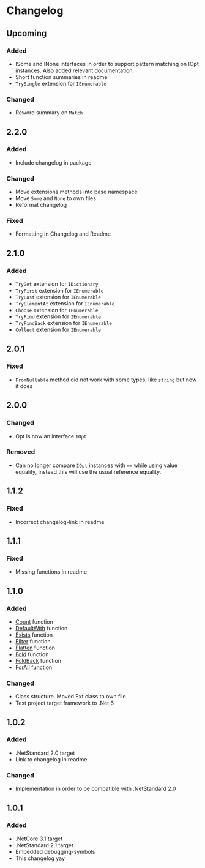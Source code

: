 ﻿# Changelog

## Upcoming

### Added

- ISome and INone interfaces in order to support pattern matching on IOpt instances. 
  Also added relevant documentation.
- Short function summaries in readme
- `TrySingle` extension for `IEnumerable`

### Changed

- Reword summary on `Match`

## 2.2.0

### Added

- Include changelog in package

### Changed

- Move extensions methods into base namespace
- Move `Some` and `None` to own files
- Reformat changelog

### Fixed

- Formatting in Changelog and Readme

## 2.1.0

### Added

- `TryGet` extension for `IDictionary`
- `TryFirst` extension for `IEnumerable`
- `TryLast` extension for `IEnumerable`
- `TryElementAt` extension for `IEnumerable`
- `Choose` extension for `IEnumerable`
- `TryFind` extension for `IEnumerable`
- `TryFindBack` extension for `IEnumerable`
- `Collect` extension for `IEnumerable`

## 2.0.1

### Fixed

- `FromNullable` method did not work with some types, like `string` but now it
  does

## 2.0.0

### Changed

- Opt is now an interface `IOpt`

### Removed

- Can no longer compare `IOpt` instances with `==` while using value equality,
  instead this will use the usual reference equality.

## 1.1.2

### Fixed

- Incorrect changelog-link in readme

## 1.1.1

### Fixed

- Missing functions in readme

## 1.1.0

### Added

- [Count](https://fsharp.github.io/fsharp-core-docs/reference/fsharp-core-optionmodule.html#count)
  function
- [DefaultWith](https://fsharp.github.io/fsharp-core-docs/reference/fsharp-core-optionmodule.html#defaultWith)
  function
- [Exists](https://fsharp.github.io/fsharp-core-docs/reference/fsharp-core-optionmodule.html#exists)
  function
- [Filter](https://fsharp.github.io/fsharp-core-docs/reference/fsharp-core-optionmodule.html#filter)
  function
- [Flatten](https://fsharp.github.io/fsharp-core-docs/reference/fsharp-core-optionmodule.html#flatten)
  function
- [Fold](https://fsharp.github.io/fsharp-core-docs/reference/fsharp-core-optionmodule.html#fold)
  function
- [FoldBack](https://fsharp.github.io/fsharp-core-docs/reference/fsharp-core-optionmodule.html#foldBack)
  function
- [ForAll](https://fsharp.github.io/fsharp-core-docs/reference/fsharp-core-optionmodule.html#forall)
  function

### Changed

- Class structure. Moved Ext class to own file
- Test project target framework to .Net 6

## 1.0.2

### Added

- .NetStandard 2.0 target
- Link to changelog in readme

### Changed

- Implementation in order to be compatible with .NetStandard 2.0

## 1.0.1

### Added

- .NetCore 3.1 target
- .NetStandard 2.1 target
- Embedded debugging-symbols
- This changelog yay